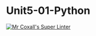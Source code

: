 # Unit5-01-Python
[![Mr Coxall's Super Linter](https://github.com/ICS3U-C-Programming-ZakG/Unit5-01-Python/workflows/Mr%20Coxall's%20Super%20Linter/badge.svg)](https://github.com/ICS3U-C-Programming-ZakG/Unit5-01-Python/actions/)
